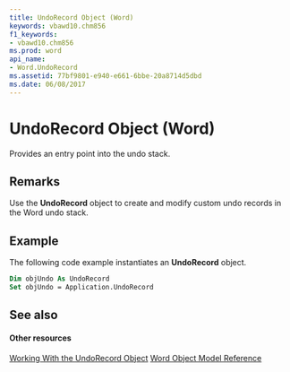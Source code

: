 ```yaml
---
title: UndoRecord Object (Word)
keywords: vbawd10.chm856
f1_keywords:
- vbawd10.chm856
ms.prod: word
api_name:
- Word.UndoRecord
ms.assetid: 77bf9801-e940-e661-6bbe-20a8714d5dbd
ms.date: 06/08/2017
---
```



# UndoRecord Object (Word)

Provides an entry point into the undo stack.


## Remarks

Use the **UndoRecord** object to create and modify custom undo records in the Word undo stack.


## Example

The following code example instantiates an **UndoRecord** object.


```vb
Dim objUndo As UndoRecord 
Set objUndo = Application.UndoRecord
```


## See also


#### Other resources


[Working With the UndoRecord Object](http://msdn.microsoft.com/library/e9df1047-5a1a-91da-3673-7e64b668552d%28Office.15%29.aspx)
[Word Object Model Reference](http://msdn.microsoft.com/library/be452561-b436-bb9b-6f94-3faa9a74a6fd%28Office.15%29.aspx)



